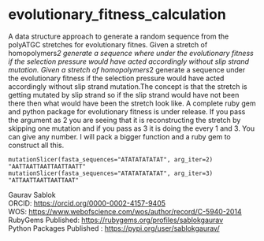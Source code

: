 # evolutionary_fitness_calculation
A data structure approach to generate a random  sequence from the polyATGC stretches for evolutionary fitnes. Given a stretch of homopolymers*2 generate a sequence where under the evolutionary fitness if the selection pressure  would have acted accordingly without slip strand mutation. Given a stretch of homopolymers*2 generate a sequence under the evolutionary fitness if the selection pressure would have acted accordingly without slip strand mutation.The concept is that the stretch is getting mutated by slip strand so if the slip strand would have not been there then what would have been the stretch look like. A complete ruby gem and python package for evolutionary fitness is under release. If you pass the argument as 2 you are seeing that it is reconstructing the stretch by skipping one mutation and if you pass as 3 it is doing the every 1 and 3. You can give any number. I will pack a bigger function and a ruby gem to construct all this. 

```
mutationSlicer(fasta_sequences="ATATATATATAT", arg_iter=2)
"AATTAATTAATTAATTAATT"
mutationSlicer(fasta_sequences="ATATATATATAT", arg_iter=3)
"ATTAATTAATTAATTAAT"
```

Gaurav Sablok \
ORCID: https://orcid.org/0000-0002-4157-9405 \
WOS: https://www.webofscience.com/wos/author/record/C-5940-2014 \
RubyGems Published: https://rubygems.org/profiles/sablokgaurav \
Python Packages Published : https://pypi.org/user/sablokgaurav/
